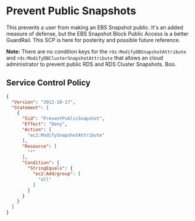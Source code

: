 # Prevent Public Snapshots

This prevents a user from making an EBS Snapshot public. It's an added measure of defense, but the EBS Snapshot Block Public Access is a better GuardRail. This SCP is here for posterity and possible future reference.

**Note:** There are no condition keys for the `rds:ModifyDBSnapshotAttribute` and `rds:ModifyDBClusterSnapshotAttribute` that allows an cloud administrator to prevent public RDS and RDS Cluster Snapshots. Boo.

## Service Control Policy
```json
{
  "Version": "2012-10-17",
  "Statement": [
    {
      "Sid": "PreventPublicSnapshot",
      "Effect": "Deny",
      "Action": [
        "ec2:ModifySnapshotAttribute"
      ],
      "Resource": [
        "*"
      ],
      "Condition": {
        "StringEquals": {
          "ec2:Add/group": [
            "all"
          ]
        }
      }
    }
  ]
}
```